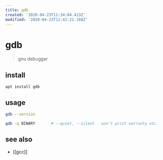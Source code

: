 ```yaml
---
title: gdb
created: '2020-04-23T11:34:04.413Z'
modified: '2020-04-23T11:42:21.168Z'
---
```


# gdb

> gnu debugger

## install
`apt install gdb`

## usage
```sh
gdb --version

gdb -q BINARY       # --quiet, --silent   won't print warranty etc.
```

## see also
- [[gcc]]

